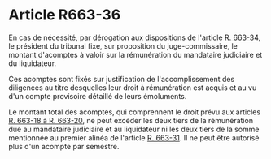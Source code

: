 # Article R663-36

<p>En cas de nécessité, par dérogation aux dispositions de l'article <a href='/affichCodeArticle.do?cidTexte=LEGITEXT000005634379&idArticle=LEGIARTI000032139337&dateTexte=&categorieLien=id' title='Code de commerce - art. R663-34 (V)'>R. 663-34</a>, le président du tribunal fixe, sur proposition du juge-commissaire, le montant d'acomptes à valoir sur la rémunération du mandataire judiciaire et du liquidateur. </p><p>Ces acomptes sont fixés sur justification de l'accomplissement des diligences au titre desquelles leur droit à rémunération est acquis et au vu d'un compte provisoire détaillé de leurs émoluments. </p><p>Le montant total des acomptes, qui comprennent le droit prévu aux articles <a href='/affichCodeArticle.do?cidTexte=LEGITEXT000005634379&idArticle=LEGIARTI000032139480&dateTexte=&categorieLien=id' title='Code de commerce - art. R663-18 (V)'>R. 663-18 à R. 663-20</a>, ne peut excéder les deux tiers de la rémunération due au mandataire judiciaire et au liquidateur ni les deux tiers de la somme mentionnée au premier alinéa de l'article <a href='/affichCodeArticle.do?cidTexte=LEGITEXT000005634379&idArticle=LEGIARTI000032139371&dateTexte=&categorieLien=id' title='Code de commerce - art. R663-31 (M)'>R. 663-31</a>. Il ne peut être autorisé plus d'un acompte par semestre.</p>